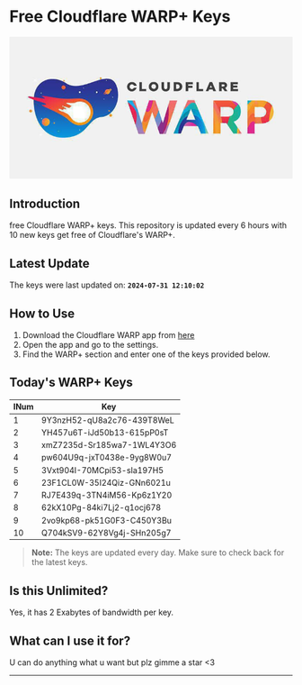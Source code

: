 
# Free Cloudflare WARP+ Keys

![Banner](asset/IMG_20240629_142710_129.jpg)

## Introduction

free Cloudflare WARP+ keys. This repository is updated every 6 hours with 10 new keys get free of Cloudflare's WARP+.

## Latest Update

The keys were last updated on: **`2024-07-31 12:10:02`**

## How to Use

1. Download the Cloudflare WARP app from [here](https://1.1.1.1/)
2. Open the app and go to the settings.
3. Find the WARP+ section and enter one of the keys provided below.

## Today's WARP+ Keys

| INum | Key |
|-------|-----|
| 1     | 9Y3nzH52-qU8a2c76-439T8WeL               |
| 2     | YH457u6T-iJd50b13-615pP0sT               |
| 3     | xmZ7235d-Sr185wa7-1WL4Y3O6               |
| 4     | pw604U9q-jxT0438e-9yg8W0u7               |
| 5     | 3Vxt904I-70MCpi53-sIa197H5               |
| 6     | 23F1CL0W-35I24Qiz-GNn6021u               |
| 7     | RJ7E439q-3TN4iM56-Kp6z1Y20               |
| 8     | 62kX10Pg-84ki7Lj2-q1ocj678               |
| 9     | 2vo9kp68-pk51G0F3-C450Y3Bu               |
| 10    | Q704kSV9-62Y8Vg4j-SHn205g7               |


> **Note:** The keys are updated every day. Make sure to check back for the latest keys.

## Is this Unlimited?

Yes, it has 2 Exabytes of bandwidth per key.

## What can I use it for?
U can do anything what u want but plz gimme a star <3

---
